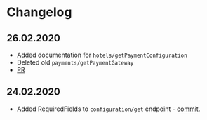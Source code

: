 # Changelog

## 26.02.2020

* Added documentation for `hotels/getPaymentConfiguration`
* Deleted old `payments/getPaymentGateway`
* [PR](https://github.com/MewsSystems/gitbook-distributor-guide/pull/24)

## 24.02.2020

* Added RequiredFields to `configuration/get` endpoint - [commit](https://github.com/MewsSystems/gitbook-distributor-guide/commit/32a9d1796ff4f96e8bc381cee39f6004cd3b8f19).

